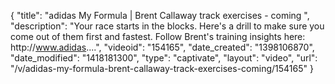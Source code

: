 {
    "title": "adidas My Formula | Brent Callaway track exercises - coming ",
    "description": "Your race starts in the blocks. Here's a drill to make sure you come out of them first and fastest. Follow Brent's training insights here: http:\/\/www.adidas....",
    "videoid": "154165",
    "date_created": "1398106870",
    "date_modified": "1418181300",
    "type": "captivate",
    "layout": "video",
    "url": "\/v\/adidas-my-formula-brent-callaway-track-exercises-coming\/154165"
}